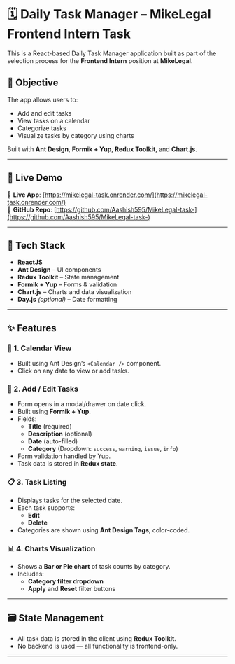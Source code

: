 # 🗓️ Daily Task Manager – MikeLegal Frontend Intern Task

This is a React-based Daily Task Manager application built as part of the selection process for the **Frontend Intern** position at **MikeLegal**.

## 📌 Objective

The app allows users to:
- Add and edit tasks
- View tasks on a calendar
- Categorize tasks
- Visualize tasks by category using charts

Built with **Ant Design**, **Formik + Yup**, **Redux Toolkit**, and **Chart.js**.

---

## 🚀 Live Demo

🔗 **Live App**: [https://mikelegal-task.onrender.com/](https://mikelegal-task.onrender.com/)  
🔗 **GitHub Repo**: [https://github.com/Aashish595/MikeLegal-task-](https://github.com/Aashish595/MikeLegal-task-)

---

## 🧰 Tech Stack

- **ReactJS**
- **Ant Design** – UI components
- **Redux Toolkit** – State management
- **Formik + Yup** – Forms & validation
- **Chart.js** – Charts and data visualization
- **Day.js** *(optional)* – Date formatting

---

## ✨ Features

### 📅 1. Calendar View
- Built using Ant Design’s `<Calendar />` component.
- Click on any date to view or add tasks.

### 📝 2. Add / Edit Tasks
- Form opens in a modal/drawer on date click.
- Built using **Formik + Yup**.
- Fields:
  - **Title** (required)
  - **Description** (optional)
  - **Date** (auto-filled)
  - **Category** (Dropdown: `success`, `warning`, `issue`, `info`)
- Form validation handled by Yup.
- Task data is stored in **Redux state**.

### 📋 3. Task Listing
- Displays tasks for the selected date.
- Each task supports:
  - **Edit**
  - **Delete**
- Categories are shown using **Ant Design Tags**, color-coded.

### 📊 4. Charts Visualization
- Shows a **Bar or Pie chart** of task counts by category.
- Includes:
  - **Category filter dropdown**
  - **Apply** and **Reset** filter buttons

---

## 🗃️ State Management

- All task data is stored in the client using **Redux Toolkit**.
- No backend is used — all functionality is frontend-only.

---


